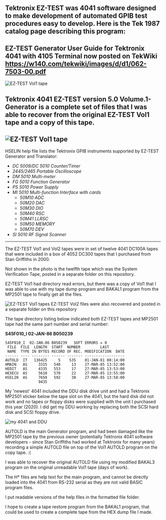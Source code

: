 Tektronix EZ-TEST was 4041 software designed to make development of automated GPIB test procedures easy to develop.  Here is the Tek 1987 catalog page describing this program:
----------------
EZ-TEST Generator User Guide for Tektronix 4041 with 4105 Terminal now posted on TekWiki
https://w140.com/tekwiki/images/d/d1/062-7503-00.pdf
----------------
![EZ-TEST Vol1 tape](./TEK%20EZ-TEST%20in%201987%20catalog.jpg)

Tektronix 4041 EZ-TEST version 5.0 Volume.1-Generator is a complete set of files that I was able to recover from the original EZ-TEST Vol1 tape and a copy of this tape.
-------
![EZ-TEST Vol1 tape](./EZ-TEST%20Vol1%20and%20Vol2%20Tapes.jpg)
-------
HSELIN help file lists the Tektronix GPIB instruments supported by EZ-TEST Generator and Translator:

  * *DC 5009/DC 5010 Counter/Timer* 
  * *2445/2465 Portable Oscilloscope* 
  * *DM 5010 Multi-meter* 
  * *FG 5010 Function Generator* 
  * *PS 5010 Power Supply* 
  * *MI 5010 Multi-function Interface with cards* 
    * *50M10 ADC*
    * *50M20 DAC*
    * *50M30 DIO*
    * *50M40 RSC*
    * *50M41 LLRSC*
    * *50M50 MEMORY*
    * *50M70 DEV*   
  * *SI 5010 RF Signal Scanner* 
-----------
The EZ-TEST Vol1 and Vol2 tapes were in set of twelve 4041 DC100A tapes that were included in a box of 4052 DC300 tapes that I purchased from Stan Griffiths in 2000.

Not shown in the photo is the twelfth tape which was the System Verification Tape, posted in a separate folder on this repository.

EZ-TEST Vol1 had directory read errors, but there was a copy of Vol1 that I was able to use with my tape dump program and BAKAL1 program from the MP2501 tape to finally get all the files.

![EZ-TEST Vol1 tapes](./EZ-TEST%20Vol1%20Tapes.jpg)
EZ-TEST Vol2 files were also recovered and posted in a separate folder on this repository

The tape directory listing below indicated both EZ-TEST tapes and MP2501 tape had the same part number and serial number:

**S45F010_I  02-JAN-86 B050239** 

```Assembly
S45F010_I  02-JAN-86 B050239   SOFT ERRORS = 0        
 FILE  FILE  LENGTH  START  NUMBER         LAST       
 NAME  TYPE IN BYTES RECORD OF REC. MODIFICATION  DATE
------ ---- -------- ------ ------- ------------------
AUTOLD  IT   136425     5    535    01-JAN-81 00:14:00
HMAIN   AS     3315   540     13    27-MAR-85 13:52:00
HEDIT   AS     4335   553     17    27-MAR-85 13:53:00
HEXECU  AS     5610   570     22    27-MAR-85 13:55:00
HSELIN  AS     7650   592     30    27-MAR-85 13:58:00
               9435                               
```
My 'newest' 4041 included the DDU disk drive unit and had a Tektronix MP2501 sticker below the tape slot on the 4041, but the hard disk did not work and no tapes or floppy disks were supplied with the unit I purchased this year (2020).  I did get my DDU working by replacing both the SCSI hard disk and SCSI floppy drive.

![my 4041 and DDU](./My%20new%204041%20%26%20DDU%20are%20working%20small.jpg)

AUTOLD is the main Generator program, and had been damaged like the MP2501 tape by the previous owner (potentially Tektronix 4041 software developers - since Stan Griffiths had worked at Tektronix for many years) recording a simple AUTOLD file on top of the Vol1 AUTOLD program on the copy tape. :(  

I was able to recover the original AUTOLD file using my modified BAKAL3 program on the original unreadable Vol1 tape (days of work).

The H* files are help text for the main program, and cannot be directly loaded into the 4041 from RS-232 serial as they are not valid BASIC program files.

I put readable versions of the help files in the formatted file folder.

I hope to create a tape restore program from the BAKAL1 program, that could be used to create a complete tape from the HEX dump file I made.
